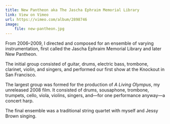 ```yaml
---
title: New Pantheon aka The Jascha Ephraim Memorial Library
link: View on Vimeo
url: https://vimeo.com/album/2898746
image:
    file: new-pantheon.jpg
---
```

From 2006–2009, I directed and composed for an ensemble of varying instrumentation, first called the Jascha Ephraim Memorial Library and later New Pantheon.

The initial group consisted of guitar, drums, electric bass, trombone, clarinet, violin, and singers, and performed our first show at the Knockout in San Francisco.

The largest group was formed for the production of _A Living Olympus_, my unreleased 2008 film. It consisted of drums, sousaphone, trombone, trumpets, cello, viola, violins, singers, and—for one performance anyway—a concert harp.

The final ensemble was a traditional string quartet with myself and Jessy Brown singing.
